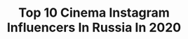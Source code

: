 ---
title: Top 10 Cinema Instagram Influencers In Russia In 2020
description: >-
  Find top cinema Instagram influencers in Russia in 2020. Most popular hashtags: # #life #vs #newyork.
platform: Instagram
profiles:
  - username: "mansh1n"
    fullname: >-
      ГУРУ ФОТОРЕЖИССУРЫ 🎥 | Алексей
    location: "Russia"
    followers: 5536
    engagement: 967
    commentsToLikes: 0.138329
    id: ck6uby0xkcch00j71jrdy7u81
    verified: false
    hashtags: "#manshin, #gorillapod, #shotoniphone, #nightmodechallenge"
  - username: "mariya_mironova_actress"
    fullname: >-
      Мария Миронова Менакер
    location: "Russia"
    followers: 238415
    engagement: 704
    commentsToLikes: 0.015239
    id: ck6tr2uaswm350j71janoa8vv
    verified: true
    hashtags: "#astoriahotel, #covid2019"
  - username: "xenichez"
    fullname: >-
      Xenie Zasetskaya
    location: "Russia"
    followers: 112001
    engagement: 1133
    commentsToLikes: 0.011229
    id: ck55njq4q6cm10i11o3oa0xfw
    verified: false
    hashtags: "#xenichezballet, #mamiya645, #filmphotography, #lghtmovesxenie"
  - username: "ingaleps"
    fullname: >-
      INGA LEPS
    location: "Russia"
    followers: 31033
    engagement: 145
    commentsToLikes: 0.053804
    id: ck6u4mjgv4kmn0j715fx1q7dq
    verified: false
    hashtags: "#subway, #dreamers, #apocalipsenow, #aboutdesouffle"
  - username: "lilya_manukian"
    fullname: >-
      Lilya #Manukian
    location: "Russia"
    followers: 33316
    engagement: 856
    commentsToLikes: 0.077990
    id: ck5q2rx8ghie60i11y7tejiqq
    verified: false
    hashtags: "#beautiful, #coronavirusitaly, #funny, #fun"
  - username: "ivanetsss"
    fullname: >-
      Григорий Иванец
    location: "Russia"
    followers: 5460
    engagement: 734
    commentsToLikes: 0.030607
    id: ck5cdfo53j3le0i11x6gdtbs0
    verified: false
    hashtags: "#cinema, #mobe5, #flat, #backtoblinde"
  - username: "klimova_queen"
    fullname: >-
      Екатерина Климова (fan)❤️
    location: "Russia"
    followers: 7791
    engagement: 1821
    commentsToLikes: 0.024565
    id: ck15rp2d690000i19zijxt80f
    verified: false
    hashtags: ""
  - username: "ivanfilippovich"
    fullname: >-
      Ivan Yankovskiy
    location: "Russia"
    followers: 69076
    engagement: 1371
    commentsToLikes: 0.014440
    id: ck5c0jj3ct9990i116i69pcc4
    verified: true
    hashtags: ""
  - username: "andrey_kryzhniy"
    fullname: >-
      🎥🎬Андрей Крыжний™
    location: "Russia"
    followers: 28564
    engagement: 131
    commentsToLikes: 0.022575
    id: ck5hgc82a20yd0i114mvv5fnz
    verified: false
    hashtags: ""
  - username: "pvkling"
    fullname: >-
      Pavel Kling
    location: "Russia"
    followers: 5304
    engagement: 764
    commentsToLikes: 0.009515
    id: ck6tlqs7h6gzy0j710tfs9mp4
    verified: false
    hashtags: "#35mm, #fujifilm"
---